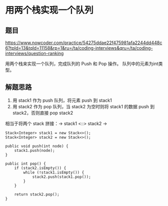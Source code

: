 # 用两个栈实现一个队列

## 题目

https://www.nowcoder.com/practice/54275ddae22f475981afa2244dd448c6?tpId=13&tqId=11158&rp=1&ru=/ta/coding-interviews&qru=/ta/coding-interviews/question-ranking

用两个栈来实现一个队列，完成队列的 Push 和 Pop 操作。 队列中的元素为int类型。


## 解题思路

  1. 用 stack1 作为 push 队列，将元素 push 到 stack1
  2. 用 stack2 作为 pop 队列，当 stack2 为空时则将 stack1 的数据 push 到 stack2，否则直接 pop stack2

相当于将两个 stack 拼接：-> stack1 <::> stack2 ->

```
Stack<Integer> stack1 = new Stack<>();
Stack<Integer> stack2 = new Stack<>();

public void push(int node) {
    stack1.push(node);
}

public int pop() {
    if (stack2.isEmpty()) {
        while (!stack1.isEmpty()) {
            stack2.push(stack1.pop());
        }
    }

    return stack2.pop();
}
```
